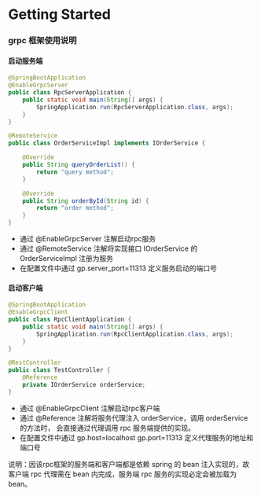 # Getting Started

### grpc 框架使用说明
#### 启动服务端
```java
@SpringBootApplication
@EnableGrpcServer
public class RpcServerApplication {
    public static void main(String[] args) {
        SpringApplication.run(RpcServerApplication.class, args);
    }
}

@RemoteService
public class OrderServiceImpl implements IOrderService {

    @Override
    public String queryOrderList() {
        return "query method";
    }

    @Override
    public String orderById(String id) {
        return "order method";
    }
}
```
* 通过 @EnableGrpcServer 注解启动rpc服务
* 通过 @RemoteService 注解将实现接口 IOrderService 的 OrderServiceImpl 注册为服务
* 在配置文件中通过 gp.server_port=11313 定义服务启动的端口号

#### 启动客户端
```java
@SpringBootApplication
@EnableGrpcClient
public class RpcClientApplication {
    public static void main(String[] args) {
        SpringApplication.run(RpcClientApplication.class, args);
    }
}

@RestController
public class TestController {
    @Reference
    private IOrderService orderService;
}
```

* 通过 @EnableGrpcClient 注解启动rpc客户端
* 通过 @Reference 注解将服务代理注入 orderService，调用 orderService 的方法时，
  会直接通过代理调用 rpc 服务端提供的实现。
* 在配置文件中通过 gp.host=localhost gp.port=11313 定义代理服务的地址和端口号


说明：因该rpc框架的服务端和客户端都是依赖 spring 的 bean 注入实现的，故客户端 rpc
代理需在 bean 内完成，服务端 rpc 服务的实现必定会被加载为 bean。




